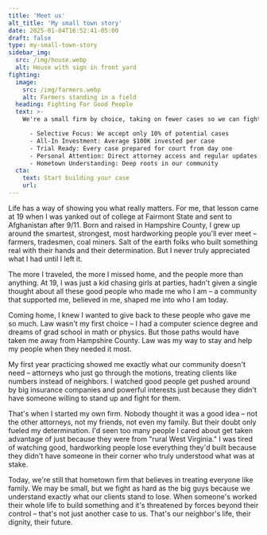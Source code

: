 ```yaml
---
title: 'Meet us'
alt_title: 'My small town story'
date: 2025-01-04T16:52:41-05:00
draft: false
type: my-small-town-story
sidebar_img:
  src: /img/house.webp
  alt: House with sign in front yard
fighting:
  image:
    src: /img/farmers.webp
    alt: Farmers standing in a field
  heading: Fighting For Good People
  text: >-
    We're a small firm by choice, taking on fewer cases so we can fight harder for the people we serve. Based in Romney, West Virginia, we combine hometown heart with big-firm capabilities to help good people protect what they've worked so hard to build.

      - Selective Focus: We accept only 10% of potential cases
      - All-In Investment: Average $100K invested per case
      - Trial Ready: Every case prepared for court from day one
      - Personal Attention: Direct attorney access and regular updates
      - Hometown Understanding: Deep roots in our community
  cta:
    text: Start building your case
    url:
---
```


Life has a way of showing you what really matters. For me, that lesson came at 19 when I was yanked out of college at Fairmont State and sent to Afghanistan after 9/11.
Born and raised in Hampshire County, I grew up around the smartest, strongest, most hardworking people you'll ever meet – farmers, tradesmen, coal miners. Salt of the earth folks who built something real with their hands and their determination. But I never truly appreciated what I had until I left it.

The more I traveled, the more I missed home, and the people more than anything. At 19, I was just a kid chasing girls at parties, hadn't given a single thought about all these good people who made me who I am – a community that supported me, believed in me, shaped me into who I am today.

Coming home, I knew I wanted to give back to these people who gave me so much. Law wasn't my first choice – I had a computer science degree and dreams of grad school in math or physics. But those paths would have taken me away from Hampshire County. Law was my way to stay and help my people when they needed it most.

My first year practicing showed me exactly what our community doesn't need – attorneys who just go through the motions, treating clients like numbers instead of neighbors. I watched good people get pushed around by big insurance companies and powerful interests just because they didn't have someone willing to stand up and fight for them.

That's when I started my own firm. Nobody thought it was a good idea – not the other attorneys, not my friends, not even my family. But their doubt only fueled my determination. I'd seen too many people I cared about get taken advantage of just because they were from "rural West Virginia." I was tired of watching good, hardworking people lose everything they'd built because they didn't have someone in their corner who truly understood what was at stake.

Today, we're still that hometown firm that believes in treating everyone like family. We may be small, but we fight as hard as the big guys because we understand exactly what our clients stand to lose. When someone's worked their whole life to build something and it's threatened by forces beyond their control – that's not just another case to us. That's our neighbor's life, their dignity, their future.